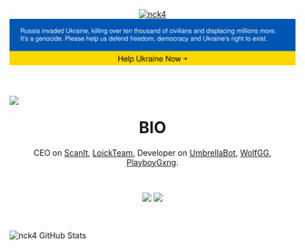 <div align="center">
	<a href="https://vshymanskyy.github.io/StandWithUkraine">
		<img width="500" height="350" src="media/logo-ua.svg" alt="nck4">
		<img src="https://raw.githubusercontent.com/vshymanskyy/StandWithUkraine/main/banner2-direct.svg">
	</a>
	<br>
	<br>
	<br>
	<br>

<img align='left' src='https://static.wikia.nocookie.net/fridaynightfunking/images/4/41/Miku2Anim.gif/revision/latest/top-crop/width/360/height/450?cb=20210509130047' width='20%'>  

# BIO
CEO on [ScanIt](https://scanit.gg), [LoickTeam](https://loick.team), Developer on [UmbrellaBot](https://umbrellabot.xyz), [WolfGG](https://wolfgg.live), [PlayboyGxng](https://discord.gg/playboygxng).

<br>

[![](https://discord.c99.nl/widget/theme-4/399862906877116418.png)](https://n1ck.cc)
![](https://komarev.com/ghpvc/?username=nck4&color=blue)
<br>

<br><br>
<a href="https://n1ck.cc"><img align="left" alt="nck4 GitHub Stats" src="https://github-readme-stats.vercel.app/api?username=nck4&count_private=true&show_icons=true&theme=dark" /></a>
